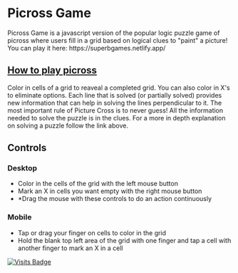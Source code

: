 # Picross Game
<p>Picross Game is a javascript version of the popular logic puzzle game of picross where users fill in a grid based on logical clues to "paint" a picture! You can play it here: https://superbgames.netlify.app/</p>

## [How to play picross](https://www.hanjie-star.com/en-us/how-to-solve-picross/solve-first-picross-puzzle)
<p>Color in cells of a grid to reaveal a completed grid. You can also color in X's to eliminate options. Each line that is solved (or partially solved) provides new information that can help in solving the lines perpendicular to it. The most important rule of Picture Cross is to never guess! All the information needed to solve the puzzle is in the clues. For a more in depth explanation on solving a puzzle follow the link above.</p>

## Controls

### Desktop
<ul>
  <li>Color in the cells of the grid with the left mouse button</li>
  <li>Mark an X in cells you want empty with the right mouse button</li>
  <li>*Drag the mouse with these controls to do an action continuously</li>
</ul>

### Mobile
<ul>
  <li>Tap or drag your finger on cells to color in the grid</li>
  <li>Hold the blank top left area of the grid with one finger and tap a cell with another finger to mark an X in a cell</li>
</ul>

[![Visits Badge](https://badges.strrl.dev/visits/SuperbHappyGuy/Picross-Game)](https://badges.strrl.dev)
